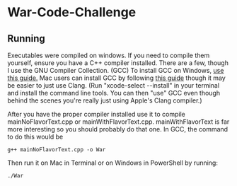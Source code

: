 # War-Code-Challenge
## Running
Executables were compiled on windows. If you need to compile them yourself, ensure you have a C++ compiler installed. There are a few, though I use the GNU Compiler Collection. (GCC) To install GCC on Windows, [use this guide.](https://dev.to/gamegods3/how-to-install-gcc-in-windows-10-the-easier-way-422j) Mac users can install GCC by following [this guide](https://osxdaily.com/2023/05/02/how-install-gcc-mac/) though it may be easier to just use Clang. (Run "xcode-select --install" in your terminal and install the command line tools. You can then "use" GCC even though behind the scenes you're really just using Apple's Clang compiler.)

After you have the proper compiler installed use it to compile mainNoFlavorText.cpp or mainWithFlavorText.cpp. mainWithFlavorText is far more interesting so you should probably do that one. In GCC, the command to do this would be
```
g++ mainNoFlavorText.cpp -o War
```
Then run it on Mac in Terminal or on Windows in PowerShell by running:
```
./War
```
